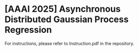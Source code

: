 # [AAAI 2025] Asynchronous Distributed Gaussian Process Regression



For instructions, please refer to Instruction.pdf in the repository.
